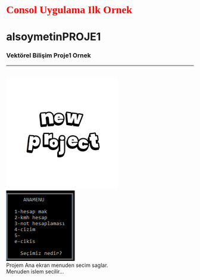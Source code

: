 <h1 style= "color:red; font-family:Times New Roman;"> Consol Uygulama Ilk Ornek </h1>

# alsoymetinPROJE1

### Vektörel Bilişim Proje1 Ornek
<hr>
<br>
<img src="projeresimleri/projectgif.gif" alt="" width="300" height="300"> <br>
<img src="projeresimleri/anaekran.PNG" alt="ANA EKRAN">
<br>
Projem Ana ekran menuden secim saglar.<br>
Menuden islem secilir...


